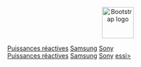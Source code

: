 <p align="center">
  <a href="https://getbootstrap.com/">
    <img src="https://getbootstrap.com/docs/4.3/assets/brand/bootstrap-solid.svg" alt="Bootstrap logo" width="72" height="72">
  </a>
</p>

 <div class="btn-group btn-group-justified">
  <a href="../../pdf/exercices/Puissance_act_react3_ex.pdf" class="btn btn-primary">Puissances réactives</a>
  <a href="#" class="btn btn-primary">Samsung</a>
  <a href="#" class="btn btn-primary">Sony</a>
</div> 
 <div class="btn-group btn-group-justified">
  <a href="../../pdf/exercices/Puissance_act_react3_ex.pdf" class="btn btn-success">Puissances réactives</a>
  <a href="#" class="btn btn-primary">Samsung</a>
  <a href="#" class="btn btn-primary">Sony</a>
  <a href="#" class="btn btn-primary">essi>
</div> 
